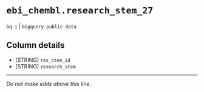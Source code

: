 # `ebi_chembl.research_stem_27`
`bq-1` | `bigquery-public-data`

## Column details
* [STRING]    `res_stem_id`
* [STRING]    `research_stem`

-------------------------------------------------------------------------------
*Do not make edits above this line.*
